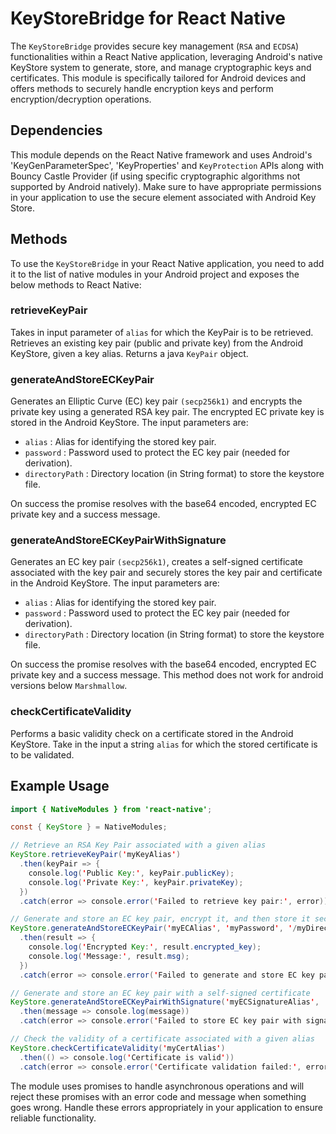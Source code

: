 # KeyStoreBridge for React Native
The `KeyStoreBridge` provides secure key management (`RSA` and `ECDSA`) functionalities within a React Native application, leveraging Android's native KeyStore system to generate, store, and manage cryptographic keys and certificates. This module is specifically tailored for Android devices and offers methods to securely handle encryption keys and perform encryption/decryption operations.

## Dependencies
This module depends on the React Native framework and uses Android's 'KeyGenParameterSpec', 'KeyProperties' and `KeyProtection` APIs along with Bouncy Castle Provider (if using specific cryptographic algorithms not supported by Android natively). Make sure to have appropriate permissions in your application to use the secure element associated with Android Key Store.

## Methods
To use the `KeyStoreBridge` in your React Native application, you need to add it to the list of native modules in your Android project and exposes the below methods to React Native:

### retrieveKeyPair
Takes in input parameter of `alias` for which the KeyPair is to be retrieved.
Retrieves an existing key pair (public and private key) from the Android KeyStore, given a key alias. Returns a java `KeyPair` object.

### generateAndStoreECKeyPair
Generates an Elliptic Curve (EC) key pair `(secp256k1)` and encrypts the private key using a generated RSA key pair. The encrypted EC private key is stored in the Android KeyStore.
The input parameters are:
- `alias` : Alias for identifying the stored key pair.
- `password` : Password used to protect the EC key pair (needed for derivation).
- `directoryPath` : Directory location (in String format) to store the keystore file.

On success the promise resolves with the base64 encoded, encrypted EC private key and a success message.

### generateAndStoreECKeyPairWithSignature
Generates an EC key pair `(secp256k1)`, creates a self-signed certificate associated with the key pair and securely stores the key pair and certificate in the Android KeyStore.
The input parameters are:
- `alias` : Alias for identifying the stored key pair.
- `password` : Password used to protect the EC key pair (needed for derivation).
- `directoryPath` : Directory location (in String format) to store the keystore file.

On success the promise resolves with the base64 encoded, encrypted EC private key and a success message. This method does not work for android versions below `Marshmallow`.

### checkCertificateValidity
Performs a basic validity check on a certificate stored in the Android KeyStore. Take in the input a string `alias` for which the stored certificate is to be validated.

## Example Usage
```java
import { NativeModules } from 'react-native';

const { KeyStore } = NativeModules;

// Retrieve an RSA Key Pair associated with a given alias
KeyStore.retrieveKeyPair('myKeyAlias')
  .then(keyPair => {
    console.log('Public Key:', keyPair.publicKey);
    console.log('Private Key:', keyPair.privateKey);
  })
  .catch(error => console.error('Failed to retrieve key pair:', error));

// Generate and store an EC key pair, encrypt it, and then store it securely under the specified alias
KeyStore.generateAndStoreECKeyPair('myECAlias', 'myPassword', '/myDirectoryPath')
  .then(result => {
    console.log('Encrypted Key:', result.encrypted_key);
    console.log('Message:', result.msg);
  })
  .catch(error => console.error('Failed to generate and store EC key pair:', error));

// Generate and store an EC key pair with a self-signed certificate
KeyStore.generateAndStoreECKeyPairWithSignature('myECSignatureAlias', 'myPassword', '/myDirectoryPath')
  .then(message => console.log(message))
  .catch(error => console.error('Failed to store EC key pair with signature:', error));

// Check the validity of a certificate associated with a given alias
KeyStore.checkCertificateValidity('myCertAlias')
  .then(() => console.log('Certificate is valid'))
  .catch(error => console.error('Certificate validation failed:', error));
```

The module uses promises to handle asynchronous operations and will reject these promises with an error code and message when something goes wrong. Handle these errors appropriately in your application to ensure reliable functionality.
